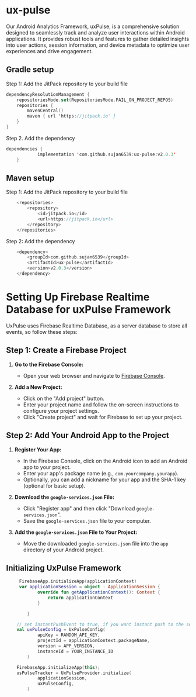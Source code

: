 # ux-pulse

Our Android Analytics Framework, uxPulse, is a comprehensive solution designed to seamlessly track and analyze user interactions within Android applications. It provides robust tools and features to gather detailed insights into user actions, session information, and device metadata to optimize user experiences and drive engagement.

## Gradle setup
Step 1: Add the JitPack repository to your build file
```kotlin
dependencyResolutionManagement {
    repositoriesMode.set(RepositoriesMode.FAIL_ON_PROJECT_REPOS)
    repositories {
        mavenCentral()
        maven { url 'https://jitpack.io' }
    }
}

```
Step 2. Add the dependency
```kotlin
dependencies {
	        implementation 'com.github.sujan6539:ux-pulse:v2.0.3'
	}
```
## Maven setup
Step 1: Add the JitPack repository to your build file
```kotlin
	<repositories>
		<repository>
		    <id>jitpack.io</id>
		    <url>https://jitpack.io</url>
		</repository>
	</repositories>
```
Step 2: Add the dependency
```kotlin
	<dependency>
	    <groupId>com.github.sujan6539</groupId>
	    <artifactId>ux-pulse</artifactId>
	    <version>v2.0.3</version>
	</dependency>
```

# Setting Up Firebase Realtime Database for uxPulse Framework

UxPulse uses Firebase Realtime Database, as a server database to store all events, so follow these steps:

## Step 1: Create a Firebase Project

1. **Go to the Firebase Console:**
   - Open your web browser and navigate to [Firebase Console](https://console.firebase.google.com/).

2. **Add a New Project:**
   - Click on the "Add project" button.
   - Enter your project name and follow the on-screen instructions to configure your project settings.
   - Click "Create project" and wait for Firebase to set up your project.

## Step 2: Add Your Android App to the Project

1. **Register Your App:**
   - In the Firebase Console, click on the Android icon to add an Android app to your project.
   - Enter your app's package name (e.g., `com.yourcompany.yourapp`).
   - Optionally, you can add a nickname for your app and the SHA-1 key (optional for basic setup).

2. **Download the `google-services.json` File:**
   - Click "Register app" and then click "Download `google-services.json`".
   - Save the `google-services.json` file to your computer.

3. **Add the `google-services.json` File to Your Project:**
   - Move the downloaded `google-services.json` file into the `app` directory of your Android project.

## Initializing UxPulse Framework
```kotlin
     FirebaseApp.initializeApp(applicationContext)
     var applicationSession = object : ApplicationSession {
            override fun getApplicationContext(): Context {
                return applicationContext
            }

        }

    // set instantPushEvent to true, if you want instant push to the server. 
    val uxPulseConfig = UxPulseConfig(
            apiKey = RANDOM_API_KEY,
            projectId = applicationContext.packageName,
            version = APP_VERSION,
            instanceId = YOUR_INSTANCE_ID
        )

    FirebaseApp.initializeApp(this);
    usPulseTracker = UxPulseProvider.initialize(
            applicationSession,
            uxPulseConfig,
        )
```

